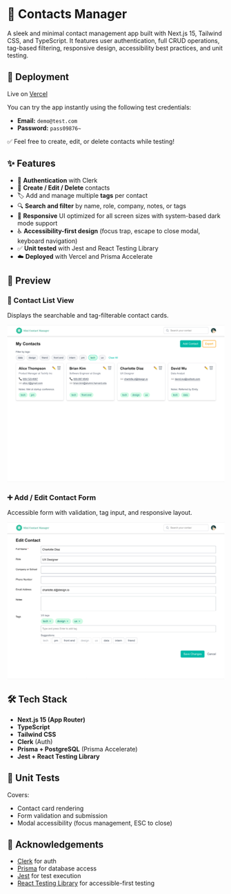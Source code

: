 # 📇 Contacts Manager

A sleek and minimal contact management app built with Next.js 15, Tailwind CSS, and TypeScript. It features user authentication, full CRUD operations, tag-based filtering, responsive design, accessibility best practices, and unit testing.

## 🚀 Deployment

Live on [Vercel](https://mini-contacts-manager.vercel.app/)

You can try the app instantly using the following test credentials:

- **Email:** `demo@test.com`
- **Password:** `pass09876~`

✅ Feel free to create, edit, or delete contacts while testing!

## ✨ Features

- 🔐 **Authentication** with Clerk
- 📝 **Create / Edit / Delete** contacts
- 🏷️ Add and manage multiple **tags** per contact
- 🔍 **Search and filter** by name, role, company, notes, or tags
- 🎨 **Responsive** UI optimized for all screen sizes with system-based dark mode support
- ♿️ **Accessibility-first design** (focus trap, escape to close modal, keyboard navigation)
- ✅ **Unit tested** with Jest and React Testing Library
- ☁️ **Deployed** with Vercel and Prisma Accelerate

## 📸 Preview

### 🧾 Contact List View

Displays the searchable and tag-filterable contact cards.

![Contact List](public/contacts.jpg)

### ➕ Add / Edit Contact Form

Accessible form with validation, tag input, and responsive layout.

![Contact Form](public/edit.jpg)

## 🛠️ Tech Stack

- **Next.js 15 (App Router)**
- **TypeScript**
- **Tailwind CSS**
- **Clerk** (Auth)
- **Prisma + PostgreSQL** (Prisma Accelerate)
- **Jest + React Testing Library**

## 🧪 Unit Tests

Covers:

- Contact card rendering
- Form validation and submission
- Modal accessibility (focus management, ESC to close)

## 🙌 Acknowledgements

- [Clerk](https://clerk.com) for auth
- [Prisma](https://prisma.io) for database access
- [Jest](https://jestjs.io) for test execution
- [React Testing Library](https://testing-library.com) for accessible-first testing
